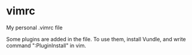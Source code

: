 # vimrc
My personal .vimrc file

Some plugins are added in the file. To use them, install Vundle, and write command ":PluginInstall" in vim.

